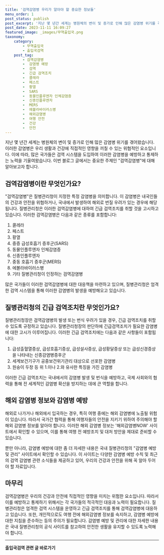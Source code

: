 ```yaml
---
title: '검역감염병 우리가 알아야 할 중요한 정보들'
menu_order: 1
post_status: publish
post_excerpt: '지난 몇 년간 세계는 병원체의 변이 및 증가로 인해 많은 감염병 위기를 겪어왔습니다. 이러한 감염병은 우리 생활과 건강에 직접적인 영향을 끼칠 수 있는 위협적인 요소입니다. 이에 따라, 많은 국가들은 검역 시스템을 도입하여 이러한 감염병을 예방하고 통제하는 노력을 기울여왔습니다. 이번 블로그 글에서는 중요한 주제인  검역감염병 에 대해 알아보고자 합니다.'
post_date: 2023-11-11 16:09:27
featured_image: _images/무역출입국.png
taxonomy:
    category:
        - 무역출입국
        - 출입국검역
    post_tag:
        - 검역감염병
        -  감염병 예방
        -  검역
        -  긴급 검역조치
        -  콜레라
        -  페스트
        -  황열
        -  SARS
        -  동물인플루엔자 인체감염증
        -  신종인플루엔자
        -  MERS
        -  에볼라바이러스병
        -  해외감염병
        -  여행 안전
        -  건강
        -  안전
---
```



지난 몇 년간 세계는 병원체의 변이 및 증가로 인해 많은 감염병 위기를 겪어왔습니다. 이러한 감염병은 우리 생활과 건강에 직접적인 영향을 끼칠 수 있는 위협적인 요소입니다. 이에 따라, 많은 국가들은 검역 시스템을 도입하여 이러한 감염병을 예방하고 통제하는 노력을 기울여왔습니다. 이번 블로그 글에서는 중요한 주제인 "검역감염병"에 대해 알아보고자 합니다.                

## 검역감염병이란 무엇인가요?

"검역감염병"은 질병관리청이 지정한 특정 감염병을 의미합니다. 이 감염병은 내국인들의 건강과 안전을 위협하거나, 국내에서 발생하여 해외로 번질 우려가 있는 경우에 해당됩니다. 질병관리청은 이러한 검역감염병에 대하여 긴급 검역조치를 취할 것을 고시하고 있습니다. 이러한 검역감염병은 다음과 같은 종류를 포함합니다:

1. 콜레라
2. 페스트
3. 황열
4. 중증 급성호흡기 증후군(SARS)
5. 동물인플루엔자 인체감염증
6. 신종인플루엔자
7. 중동 호흡기 증후군(MERS)
8. 에볼라바이러스병
9. 기타 질병관리청이 인정하는 검역감염병

많은 국가들이 이러한 검역감염병에 대한 대응책을 마련하고 있으며, 질병관리청은 엄격한 검역 시스템을 통해 이러한 감염병의 발생을 예방해오고 있습니다.

## 질병관리청의 긴급 검역조치란 무엇인가요?

질병관리청장은 검역감염병의 발생 또는 번식 우려가 있을 경우, 긴급 검역조치를 취할 수 있도록 규정하고 있습니다. 질병관리청장의 판단하에 긴급검역조치가 필요한 감염병에 대한 고시가 이루어집니다. 이러한 긴급 검역조치에는 다음과 같은 사항들이 포함됩니다:

1. 급성출혈열증상, 급성호흡기증상, 급성설사증상, 급성황달증상 또는 급성신경증상을 나타내는 신종감염병증후군
2. 세계보건기구가 공중보건위기관리 대상으로 선포한 감염병
3. 원숭이 두창 등 위 1.이나 2.와 유사한 특징을 가진 감염병

이러한 긴급 검역조치는 국내에서의 감염병 발생 및 번식을 예방하고, 국제 사회와의 협력을 통해 전 세계적인 감염병 확산을 방지하는 데에 큰 역할을 합니다.

## 해외 감염병 정보와 감염병 예방

해외로 나가거나 해외에서 입국하는 경우, 특히 여행 중에는 해외 감염병에 노출될 위험이 있습니다. 따라서 국가간 협력을 통해 여행자들의 안전을 지키기 위하여 주의해야 할 해외 감염병 정보를 알아야 합니다. 이러한 해외 감염병 정보는 '해외감염병NOW' 사이트에서 확인할 수 있으며, 이를 통해 여행 전 예방조치 및 대처 방안을 제대로 준비할 수 있습니다.

뿐만 아니라, 감염병 예방에 대한 좀 더 자세한 내용은 국내 질병관리청의 "감염병 예방 및 관리" 사이트에서 확인할 수 있습니다. 이 사이트는 다양한 감염병 예방 수칙 및 최근의 검역 감염병 관련 소식들을 제공하고 있어, 우리의 건강과 안전을 위해 꼭 알아 두어야 할 자료입니다.

## 마무리

검역감염병은 우리의 건강과 안전에 직접적인 영향을 미치는 위험한 요소입니다. 따라서 이를 예방하고 통제하기 위해서는 각 국가들의 적극적인 대응과 노력이 필요합니다. 질병관리청은 엄격한 검역 시스템을 운영하고 긴급 검역조치를 통해 검역감염병에 대응하고 있습니다. 또한, 개인적으로도 여행 전에 해외감염병 정보를 숙지하고, 감염병 예방에 대한 지침을 준수하는 등의 주의가 필요합니다. 감염병 예방 및 관리에 대한 자세한 내용은 국내 질병관리청의 공식 사이트를 참고하여 안전한 생활을 유지할 수 있도록 노력해야 합니다.
<!-- wp:separator -->
<hr class="wp-block-separator has-alpha-channel-opacity"/>
<!-- /wp:separator -->

<!-- wp:group {"backgroundColor":"base","layout":{"type":"constrained"}} -->
<div class="wp-block-group has-base-background-color has-background"><!-- wp:paragraph {"align":"center","fontSize":"medium"} -->
<p class="has-text-align-center has-large-font-size"><strong>출입국검역 관련 글 바로가기</strong></p>
<!-- /wp:paragraph -->


<!-- wp:latest-posts
{"categories":[{"id":14934,"count":19,"description":"","link":"https://uknowlaw.com/category/%ec%b6%9c%ec%9e%85%ea%b5%ad%ea%b2%80%ec%97%ad/","name":"출입국검역","slug":"출입국검역","taxonomy":"category","parent":0,"meta":[],"_links":{"self":[{"href":"https://uknowlaw.com/wp-json/wp/v2/categories/14934"}],"collection":[{"href":"https://uknowlaw.com/wp-json/wp/v2/categories"}],"about":[{"href":"https://uknowlaw.com/wp-json/wp/v2/taxonomies/category"}],"wp:post_type":[{"href":"https://uknowlaw.com/wp-json/wp/v2/posts?categories=14934"}],"curies":[{"name":"wp","href":"https://api.w.org/{rel}","templated":true}]}}],"postsToShow":100,"excerptLength":28,"postLayout":"grid","columns":2,"featuredImageAlign":"left","featuredImageSizeSlug":"large","fontSize":"small"} /--></div>
<!-- /wp:group -->